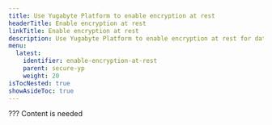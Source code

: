 ```yaml
---
title: Use Yugabyte Platform to enable encryption at rest
headerTitle: Enable encryption at rest
linkTitle: Enable encryption at rest
description: Use Yugabyte Platform to enable encryption at rest for data stored on YugabyteDB universes.
menu:
  latest:
    identifier: enable-encryption-at-rest
    parent: secure-yp
    weight: 20
isTocNested: true
showAsideToc: true
---
```


??? Content is needed
